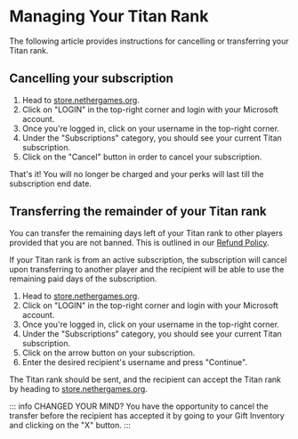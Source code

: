 # Managing Your Titan Rank

The following article provides instructions for cancelling or transferring your Titan rank.

## Cancelling your subscription

1. Head to [store.nethergames.org](https://store.nethergames.org).
2. Click on "LOGIN" in the top-right corner and login with your Microsoft account.
3. Once you're logged in, click on your username in the top-right corner.
4. Under the "Subscriptions" category, you should see your current Titan subscription.
5. Click on the "Cancel" button in order to cancel your subscription.

That's it! You will no longer be charged and your perks will last till the subscription end date.

## Transferring the remainder of your Titan rank

You can transfer the remaining days left of your Titan rank to other players provided that you are not banned. This is outlined in our [Refund Policy](https://support.nethergames.org/refund-policy).

If your Titan rank is from an active subscription, the subscription will cancel upon transferring to another player and the recipient will be able to use the remaining paid days of the subscription. 

1. Head to [store.nethergames.org](https://store.nethergames.org).
2. Click on "LOGIN" in the top-right corner and login with your Microsoft account.
3. Once you're logged in, click on your username in the top-right corner.
4. Under the "Subscriptions" category, you should see your current Titan subscription.
5. Click on the arrow button on your subscription.
6. Enter the desired recipient's username and press "Continue".

The Titan rank should be sent, and the recipient can accept the Titan rank by heading to [store.nethergames.org](https://store.nethergames.org). 

::: info CHANGED YOUR MIND?
You have the opportunity to cancel the transfer before the recipient has accepted it by going to your Gift Inventory and clicking on the "X" button.
:::